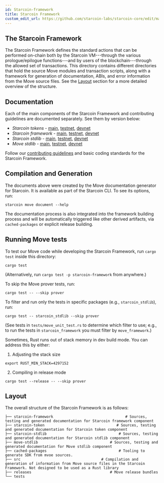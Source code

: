 ```yaml
---
id: Starcoin-framework
title: Starcoin Framework
custom_edit_url: https://github.com/starcoin-labs/starcoin-core/edit/main/Starcoin-move/Starcoin-framework/README.md
---
```


## The Starcoin Framework

The Starcoin Framework defines the standard actions that can be performed on-chain
both by the Starcoin VM---through the various prologue/epilogue functions---and by
users of the blockchain---through the allowed set of transactions. This
directory contains different directories that hold the source Move
modules and transaction scripts, along with a framework for generation of
documentation, ABIs, and error information from the Move source
files. See the [Layout](#layout) section for a more detailed overview of the structure.

## Documentation

Each of the main components of the Starcoin Framework and contributing guidelines are documented separately. See them by version below:

* *Starcoin tokens* - [main](https://github.com/starcoin-labs/starcoin-core/blob/main/starcoin-move/framework/starcoin-token/doc/overview.md), [testnet](https://github.com/starcoin-labs/starcoin-core/blob/testnet/starcoin-move/framework/starcoin-token/doc/overview.md), [devnet](https://github.com/starcoin-labs/starcoin-core/blob/devnet/starcoin-move/framework/starcoin-token/doc/overview.md)
* *Starcoin framework* - [main](https://github.com/starcoin-labs/starcoin-core/blob/main/starcoin-move/framework/starcoin-framework/doc/overview.md), [testnet](https://github.com/starcoin-labs/starcoin-core/blob/testnet/starcoin-move/framework/starcoin-framework/doc/overview.md), [devnet](https://github.com/starcoin-labs/starcoin-core/blob/devnet/starcoin-move/framework/starcoin-framework/doc/overview.md)
* *Starcoin stdlib* - [main](https://github.com/starcoin-labs/starcoin-core/blob/main/starcoin-move/framework/starcoin-stdlib/doc/overview.md), [testnet](https://github.com/starcoin-labs/starcoin-core/blob/testnet/starcoin-move/framework/starcoin-stdlib/doc/overview.md), [devnet](https://github.com/starcoin-labs/starcoin-core/blob/devnet/starcoin-move/framework/starcoin-stdlib/doc/overview.md)
* *Move stdlib* - [main](https://github.com/starcoin-labs/starcoin-core/blob/main/starcoin-move/framework/move-stdlib/doc/overview.md), [testnet](https://github.com/starcoin-labs/starcoin-core/blob/testnet/starcoin-move/framework/move-stdlib/doc/overview.md), [devnet](https://github.com/starcoin-labs/starcoin-core/blob/devnet/starcoin-move/framework/move-stdlib/doc/overview.md)

Follow our [contributing guidelines](CONTRIBUTING.md) and basic coding standards for the Starcoin Framework.

## Compilation and Generation

The documents above were created by the Move documentation generator for Starcoin. It is available as part of the Starcoin CLI. To see its options, run:
```shell
starcoin move document --help
```

The documentation process is also integrated into the framework building process and will be automatically triggered like other derived artifacts, via `cached-packages` or explicit release building.

## Running Move tests

To test our Move code while developing the Starcoin Framework, run `cargo test` inside this directory:

```
cargo test
```

(Alternatively, run `cargo test -p starcoin-framework` from anywhere.)

To skip the Move prover tests, run:

```
cargo test -- --skip prover
```

To filter and run only the tests in specific packages (e.g., `starcoin_stdlib`), run:

```
cargo test -- starcoin_stdlib --skip prover
```

(See tests in `tests/move_unit_test.rs` to determine which filter to use; e.g., to run the tests in `starcoin_framework` you must filter by `move_framework`.)

Sometimes, Rust runs out of stack memory in dev build mode.  You can address this by either:
1. Adjusting the stack size

```
export RUST_MIN_STACK=4297152
```

2. Compiling in release mode

```
cargo test --release -- --skip prover
```

## Layout
The overall structure of the Starcoin Framework is as follows:

```
├── starcoin-framework                                 # Sources, testing and generated documentation for Starcoin framework component
├── starcoin-token                                 # Sources, testing and generated documentation for Starcoin token component
├── starcoin-stdlib                                 # Sources, testing and generated documentation for Starcoin stdlib component
├── move-stdlib                                 # Sources, testing and generated documentation for Move stdlib component
├── cached-packages                                 # Tooling to generate SDK from mvoe sources.
├── src                                     # Compilation and generation of information from Move source files in the Starcoin Framework. Not designed to be used as a Rust library
├── releases                                    # Move release bundles
└── tests
```
